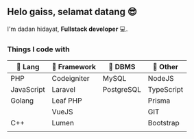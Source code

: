 ## Helo gaiss, selamat datang :sunglasses:
I'm dadan hidayat, **Fullstack developer** :computer:.
### Things I code with
|:green_book: Lang| :ledger: Framework  | :orange_book: DBMS|:blue_book: Other |
|---|---|---|---|
| PHP  |Codeigniter   |  MySQL | NodeJS  |
| JavaScript  |Laravel   |  PostgreSQL |TypeScript   |
| Golang | Leaf PHP | | Prisma|
|  | VueJS| | GIT|
| C++  |Lumen|   | Bootstrap |
| |  | | |
